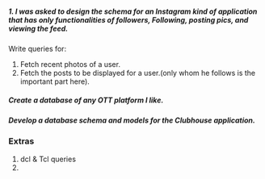 ##### 1. I was asked to design the schema for an Instagram kind of application that has only functionalities of followers, Following, posting pics, and viewing the feed.
Write queries for: 
1. Fetch recent photos of a user.
2. Fetch the posts to be displayed for a user.(only whom he follows is the important part here).

##### Create a database of any OTT platform I like.

##### Develop a database schema and models for the Clubhouse application.


### Extras
1. dcl & Tcl queries
2. 
